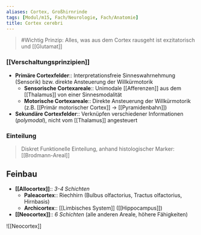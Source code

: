 ```yaml
---
aliases: Cortex, Großhirnrinde
tags: [Modul/m15, Fach/Neurologie, Fach/Anatomie]
title: Cortex cerebri
---
```

> #Wichtig Prinzip: Alles, was aus dem Cortex rausgeht ist exzitatorisch und [[Glutamat]]

### [[Verschaltungsprinzipien]]
- **Primäre Cortexfelder**:: Interpretationsfreie Sinneswahrnehmung (Sensorik) bzw. direkte Ansteuerung der Willkürmotorik
	- **Sensorische Cortexareale**:: Unimodale [[Afferenzen]] aus dem [[Thalamus]] von einer Sinnesmodalität
	- **Motorische Cortexareale**:: Direkte Ansteuerung der Willkürmotorik (z.B. [[Primär motorischer Cortex]] → [[Pyramidenbahn]])
- **Sekundäre Cortexfelder**:: Verknüpfen verschiedener Informationen (*polymodal*), nicht vom [[Thalamus]] angesteuert

### Einteilung
> Diskret Funktionelle Einteilung, anhand histologischer Marker: [[Brodmann-Areal]]


## Feinbau
- **[[Allocortex]]**:: *3-4 Schichten* 
	- **Paleacortex**:: Riechhirn (Bulbus olfactorius, Tractus olfactorius, Hirnbasis)
	- **Archicortex**:: [[Limbisches System]] ([[Hippocampus]])
- **[[Neocortex]]**:: *6 Schichten* (alle anderen Areale, höhere Fähigkeiten)

![[Neocortex]]
